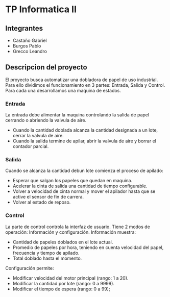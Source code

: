 
# TP Informatica II

## Integrantes
* Castaño Gabriel
* Burgos Pablo
* Grecco Leandro

## Descripcion del proyecto
El proyecto busca automatizar una dobladora de papel de uso industrial. Para ello dividimos el funcionamiento en 3 partes: Entrada, Salida y Control. Para cada una desarrollamos una maquina de estados.

### Entrada
La entrada debe alimentar la maquina controlando la salida de papel cerrando o abriendo la valvula de aire.
* Cuando la cantidad doblada alcanza la cantidad designada a un lote, cerrar la valvula de aire.
* Cuando la salida termine de apilar, abrir la valvula de aire y borrar el contador parcial.

### Salida
Cuando se alcanza la cantidad debun lote comienza el proceso de apilado:
* Esperar que salgan los papeles que quedan en maquina.
* Acelerar la cinta de salida una cantidad de tiempo configurable.
* Volver a velocidad de cinta normal y mover el apilador hasta que se active el sensor de fin de carrera.
* Volver al estado de reposo.

### Control
La parte de control controla la interfaz de usuario. Tiene 2 modos de operación: Información y configuración.
Información muestra:
* Cantidad de papeles doblados en el lote actual.
* Promedio de papeles por hora, teniendo en cuenta velocidad del papel, frecuencia y tiempo de apilado.
* Total doblado hasta el momento.

Configuración permite:
* Modificar velocidad del motor principal (rango: 1 a 20).
* Modificar la cantidad por lote (rango: 0 a 9999).
* Modificar el tiempo de espera (rango: 0 a 99);
